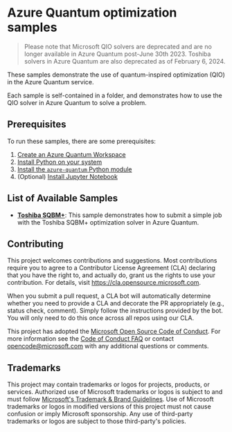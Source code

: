 # Azure Quantum optimization samples

> Please note that Microsoft QIO solvers are deprecated and are no longer available in Azure Quantum post-June 30th 2023. Toshiba solvers in Azure Quantum are also deprecated as of February 6, 2024.

These samples demonstrate the use of quantum-inspired optimization (QIO) in the Azure Quantum service.

Each sample is self-contained in a folder, and demonstrates how to use the QIO solver in Azure Quantum to solve a problem.

## Prerequisites

To run these samples, there are some prerequisites:

1. [Create an Azure Quantum Workspace](https://docs.microsoft.com/azure/quantum/how-to-create-quantum-workspaces-with-the-azure-portal)
1. [Install Python on your system](https://www.python.org/downloads/)
1. [Install the `azure-quantum` Python module](https://docs.microsoft.com/azure/quantum/optimization-install-sdk)
1. (Optional) [Install Jupyter Notebook](https://jupyter.org/install)

## List of Available Samples

- **[Toshiba SQBM+](./samples/)**:
  This sample demonstrates how to submit a simple job with the Toshiba SQBM+ optimization solver in Azure Quantum.

## Contributing

This project welcomes contributions and suggestions.  Most contributions require you to agree to a
Contributor License Agreement (CLA) declaring that you have the right to, and actually do, grant us
the rights to use your contribution. For details, visit https://cla.opensource.microsoft.com.

When you submit a pull request, a CLA bot will automatically determine whether you need to provide
a CLA and decorate the PR appropriately (e.g., status check, comment). Simply follow the instructions
provided by the bot. You will only need to do this once across all repos using our CLA.

This project has adopted the [Microsoft Open Source Code of Conduct](https://opensource.microsoft.com/codeofconduct/).
For more information see the [Code of Conduct FAQ](https://opensource.microsoft.com/codeofconduct/faq/) or
contact [opencode@microsoft.com](mailto:opencode@microsoft.com) with any additional questions or comments.

## Trademarks

This project may contain trademarks or logos for projects, products, or services. Authorized use of Microsoft
trademarks or logos is subject to and must follow
[Microsoft's Trademark & Brand Guidelines](https://www.microsoft.com/legal/intellectualproperty/trademarks/usage/general).
Use of Microsoft trademarks or logos in modified versions of this project must not cause confusion or imply Microsoft sponsorship.
Any use of third-party trademarks or logos are subject to those third-party's policies.
